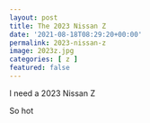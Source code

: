 ```yaml
---
layout: post
title: The 2023 Nissan Z
date: '2021-08-18T08:29:20+00:00'
permalink: 2023-nissan-z
image: 2023z.jpg
categories: [ z ]
featured: false
---
```

I need a 2023 Nissan Z 

So hot










